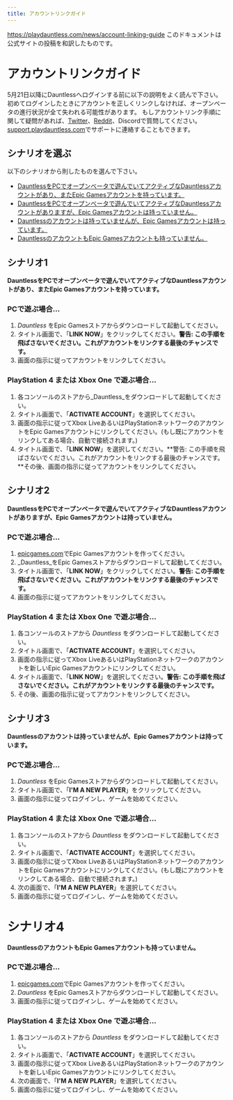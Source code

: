 ```yaml
---
title: アカウントリンクガイド
---
```

<https://playdauntless.com/news/account-linking-guide>
このドキュメントは公式サイトの投稿を和訳したものです。

# アカウントリンクガイド

5月21日以降にDauntlessへログインする前に以下の説明をよく読んで下さい。
初めてログインしたときにアカウントを正しくリンクしなければ、オープンベータの進行状況が全て失われる可能性があります。
もしアカウントリンク手順に関して疑問があれば、[Twitter](https://twitter.com/playdauntless)、[Reddit](https://reddit.com/r/dauntless)、Discordで質問してください。
[support.playdauntless.com](https://support.playdauntless.com)でサポートに連絡することもできます。

## シナリオを選ぶ

以下のシナリオから則したものを選んで下さい。

* [DauntlessをPCでオープンベータで遊んでいてアクティブなDauntlessアカウントがあり、またEpic Gamesアカウントを持っています。](#シナリオ1)
* [DauntlessをPCでオープンベータで遊んでいてアクティブなDauntlessアカウントがありますが、Epic Gamesアカウントは持っていません。](#シナリオ2)
* [Dauntlessのアカウントは持っていませんが、Epic Gamesアカウントは持っています。](#シナリオ3)
* [DauntlessのアカウントもEpic Gamesアカウントも持っていません。](#シナリオ4)

## シナリオ1

**DauntlessをPCでオープンベータで遊んでいてアクティブなDauntlessアカウントがあり、またEpic Gamesアカウントを持っています。**

### PCで遊ぶ場合…
1. _Dauntless_ をEpic Gamesストアからダウンロードして起動してください。
2. タイトル画面で、「**LINK NOW**」をクリックしてください。**警告: この手順を飛ばさないでください。これがアカウントをリンクする最後のチャンスです。**
3. 画面の指示に従ってアカウントをリンクしてください。

### PlayStation 4 または Xbox One で遊ぶ場合…
1. 各コンソールのストアから_Dauntless_をダウンロードして起動してください。
2. タイトル画面で、「**ACTIVATE ACCOUNT**」を選択してください。
3. 画面の指示に従ってXbox LiveあるいはPlayStationネットワークのアカウントをEpic Gamesアカウントにリンクしてください。(もし既にアカウントをリンクしてある場合、自動で接続されます。)
4. タイトル画面で、「**LINK NOW**」を選択してください。**警告: この手順を飛ばさないでください。これがアカウントをリンクする最後のチャンスです。**その後、画面の指示に従ってアカウントをリンクしてください。

## シナリオ2
**DauntlessをPCでオープンベータで遊んでいてアクティブなDauntlessアカウントがありますが、Epic Gamesアカウントは持っていません。**

### PCで遊ぶ場合…
1. [epicgames.com](https://epicgames.com)でEpic Gamesアカウントを作ってください。
2. _Dauntless_をEpic Gamesストアからダウンロードして起動してください。
3. タイトル画面で、「**LINK NOW**」をクリックしてください。**警告: この手順を飛ばさないでください。これがアカウントをリンクする最後のチャンスです。**
4. 画面の指示に従ってアカウントをリンクしてください。

### PlayStation 4 または Xbox One で遊ぶ場合…
1. 各コンソールのストアから _Dauntless_ をダウンロードして起動してください。
2. タイトル画面で、「**ACTIVATE ACCOUNT**」を選択してください。
3. 画面の指示に従ってXbox LiveあるいはPlayStationネットワークのアカウントを新しいEpic Gamesアカウントにリンクしてください。
4. タイトル画面で、「**LINK NOW**」を選択してください。**警告: この手順を飛ばさないでください。これがアカウントをリンクする最後のチャンスです。**
5. その後、画面の指示に従ってアカウントをリンクしてください。

## シナリオ3
**Dauntlessのアカウントは持っていませんが、Epic Gamesアカウントは持っています。**

### PCで遊ぶ場合…
1. _Dauntless_ をEpic Gamesストアからダウンロードして起動してください。
2. タイトル画面で、「**I'M A NEW PLAYER**」をクリックしてください。
3. 画面の指示に従ってログインし、ゲームを始めてください。

### PlayStation 4 または Xbox One で遊ぶ場合…
1. 各コンソールのストアから _Dauntless_ をダウンロードして起動してください。
2. タイトル画面で、「**ACTIVATE ACCOUNT**」を選択してください。
3. 画面の指示に従ってXbox LiveあるいはPlayStationネットワークのアカウントをEpic Gamesアカウントにリンクしてください。(もし既にアカウントをリンクしてある場合、自動で接続されます。)
4. 次の画面で、「**I'M A NEW PLAYER**」を選択してください。
5. 画面の指示に従ってログインし、ゲームを始めてください。

# シナリオ4
**DauntlessのアカウントもEpic Gamesアカウントも持っていません。**

### PCで遊ぶ場合…
1. [epicgames.com](https://epicgames.com)でEpic Gamesアカウントを作ってください。
2. _Dauntless_ をEpic Gamesストアからダウンロードして起動してください。
3. 画面の指示に従ってログインし、ゲームを始めてください。

### PlayStation 4 または Xbox One で遊ぶ場合…
1. 各コンソールのストアから _Dauntless_ をダウンロードして起動してください。
2. タイトル画面で、「**ACTIVATE ACCOUNT**」を選択してください。
3. 画面の指示に従ってXbox LiveあるいはPlayStationネットワークのアカウントを新しいEpic Gamesアカウントにリンクしてください。
4. 次の画面で、「**I'M A NEW PLAYER**」を選択してください。
5. 画面の指示に従ってログインし、ゲームを始めてください。
